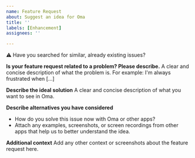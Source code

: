 ```yaml
---
name: Feature Request
about: Suggest an idea for Oma
title: ''
labels: [Enhancement]
assignees: ''

---
```


⚠ Have you searched for similar, already existing issues?

**Is your feature request related to a problem? Please describe.**
A clear and concise description of what the problem is. For example:
I'm always frustrated when [...]


**Describe the ideal solution**
A clear and concise description of what you want to see in Oma.


**Describe alternatives you have considered**
- How do you solve this issue now with Oma or other apps?
- Attach any examples, screenshots, or screen recordings from other apps that help us to better understand the idea.


**Additional context**
Add any other context or screenshots about the feature request here.
